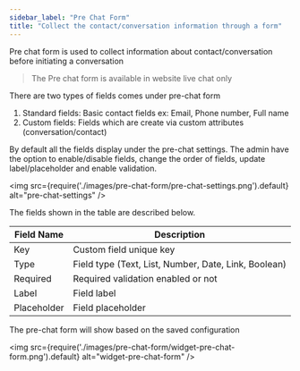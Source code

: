```yaml
---
sidebar_label: "Pre Chat Form"
title: "Collect the contact/conversation information through a form"
---
```


Pre chat form is used to collect information about contact/conversation before initiating a conversation

> The Pre chat form is  available in website live chat only


There are two types of fields comes under pre-chat form

1. Standard fields: Basic contact fields ex: Email, Phone number, Full name
2. Custom fields: Fields which are create via custom attributes (conversation/contact)

By default all the fields display under the pre-chat settings. The admin have the option to enable/disable fields, change the order of fields, update label/placeholder and enable validation. 

<img src={require('./images/pre-chat-form/pre-chat-settings.png').default}  alt="pre-chat-settings" />

The fields shown in the table are described below.
 
| Field Name | Description |
| -- | -- |
| Key | Custom field unique key |
| Type | Field type (Text, List, Number, Date, Link, Boolean)|
| Required | Required validation enabled or not|
| Label | Field label|
| Placeholder | Field placeholder|

The pre-chat form will show based on the saved configuration

<img src={require('./images/pre-chat-form/widget-pre-chat-form.png').default}  alt="widget-pre-chat-form" />

